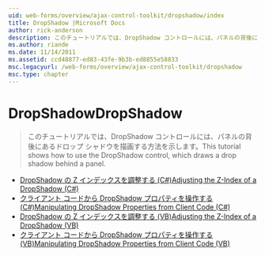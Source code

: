 ```yaml
---
uid: web-forms/overview/ajax-control-toolkit/dropshadow/index
title: DropShadow |Microsoft Docs
author: rick-anderson
description: このチュートリアルでは、DropShadow コントロールには、パネルの背後にあるドロップ シャドウを描画する方法を示します。
ms.author: riande
ms.date: 11/14/2011
ms.assetid: ccd48877-ed83-43fe-9b3b-ed8855e58833
msc.legacyurl: /web-forms/overview/ajax-control-toolkit/dropshadow
msc.type: chapter
---
```

<a name="dropshadow"></a><span data-ttu-id="42d36-103">DropShadow</span><span class="sxs-lookup"><span data-stu-id="42d36-103">DropShadow</span></span>
====================
> <span data-ttu-id="42d36-104">このチュートリアルでは、DropShadow コントロールには、パネルの背後にあるドロップ シャドウを描画する方法を示します。</span><span class="sxs-lookup"><span data-stu-id="42d36-104">This tutorial shows how to use the DropShadow control, which draws a drop shadow behind a panel.</span></span>


- [<span data-ttu-id="42d36-105">DropShadow の Z インデックスを調整する (C#)</span><span class="sxs-lookup"><span data-stu-id="42d36-105">Adjusting the Z-Index of a DropShadow (C#)</span></span>](adjusting-the-z-index-of-a-dropshadow-cs.md)
- [<span data-ttu-id="42d36-106">クライアント コードから DropShadow プロパティを操作する (C#)</span><span class="sxs-lookup"><span data-stu-id="42d36-106">Manipulating DropShadow Properties from Client Code (C#)</span></span>](manipulating-dropshadow-properties-from-client-code-cs.md)
- [<span data-ttu-id="42d36-107">DropShadow の Z インデックスを調整する (VB)</span><span class="sxs-lookup"><span data-stu-id="42d36-107">Adjusting the Z-Index of a DropShadow (VB)</span></span>](adjusting-the-z-index-of-a-dropshadow-vb.md)
- [<span data-ttu-id="42d36-108">クライアント コードから DropShadow プロパティを操作する (VB)</span><span class="sxs-lookup"><span data-stu-id="42d36-108">Manipulating DropShadow Properties from Client Code (VB)</span></span>](manipulating-dropshadow-properties-from-client-code-vb.md)
